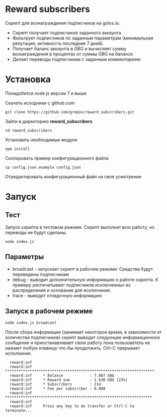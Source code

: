 # Reward subscribers

Скрипт для вознаграждения подписчиков на golos.io. 
* Скрипт получает подписчиков заданного аккаунта
* Фильтрует подписчиков по заданным параметрам (минимальная репутация, активность последние 7 дней). 
* Получает баланс аккаунта в GBG и вычисляет сумму вознаграждения в процентах от суммы GBG на балансе.
* Делает переводы подписчикам с заданным комментарием.

# Установка

Понадобится node.js версии 7 и выше

Скачать исходники с github.com

```git clone https://github.com/gropox/reward_subscribers.git```

Зайти в директорию **reward_subscribers**

```cd reward_subscribers```

Установить необходимые модули

```npm install```

Скопировать пример конфигурационного файла 

```cp config.json.example config.json```

Отредактировать конфигурационный файл на свое усмотрение

# Запуск

## Тест

Запуск скрипта в тестовом режиме. Скрипт выполнит всю работу, но переводы не будут сделаны.

```node index.js```

## Параметры

* broadcast - запускает скрипт в рабочем режиме. Средства будут переведены подписчикам
* debug - выводит дополнительную информацию о работе скрипта. К примеру распечатывает подписчиков исключенных из распределения и основание для исключения.
* trace - выводит отладочную информацию

## Запуск в рабочем режиме

```node index.js broadcast```

После сбора информации (занимает некоторое время, в зависимости от количества подписчиков) скрипт выводит следующее информационное сообщение и приостанавливает свою работу пока пользователь не нажмет любую клавишу что-бы продолжить. Ctrl-C прерывает исполнение.

```
  reward:inf 
  reward:inf     *******************************************************************
  reward:inf     * Balance            : 7.087 GBG
  reward:inf     * Reward sum         : 1.630 GBG (23%)
  reward:inf     * Subscribers        : 214
  reward:inf     * Fee per subscriber : 0.008
  reward:inf     ******************************************************************
  reward:inf     
  reward:inf     Press any key to do transfer or Ctrl-C to terminate...

```
